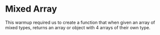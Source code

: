 Mixed Array	
====================

This warmup required us to create a function that when given an array of mixed types, returns an array or object with 4 arrays of their own type.